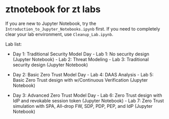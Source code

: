 # ztnotebook for zt labs

If you are new to Jupyter Notebook, try the `Introduction_to_Jupyter_Notebooks.ipynb` first.
If you need to completely clear your lab environment, use `Cleanup_Lab.ipynb`.

Lab list:

- Day 1: Traditional Security Model Day
        - Lab 1: No security design (Jupyter Notebook)
        - Lab 2: Threat Modeling
        - Lab 3: Traditional security design (Jupyter Notebook)

- Day 2: Basic Zero Trust Model Day
        - Lab 4: DAAS Analysis
        - Lab 5: Basic Zero Trust design with w/Continuous Verification (Jupyter Notebook)

- Day 3: Advanced Zero Trust Model Day
        - Lab 6: Zero Trust design with IdP and revokable session token (Jupyter Notebook)
        - Lab 7: Zero Trust simulation with SPA, All-drop FW, SDP, PDP, PEP, and IdP (Jupyter Notebook)

